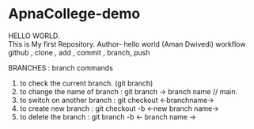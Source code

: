 # ApnaCollege-demo
HELLO WORLD. <br>This is My first Repository.
Author- hello world (Aman Dwivedi)
workflow
github , clone , add , commit , branch, push

BRANCHES : branch commands
1. to check the current branch. (git branch)
2. to change the name of branch : git branch -> branch name // main.
3. to switch on another branch : git checkout <-branchname->
4. to create new branch : git checkout -b <-new branch name->
5. to delete the branch : git branch -b  <- branch name ->

